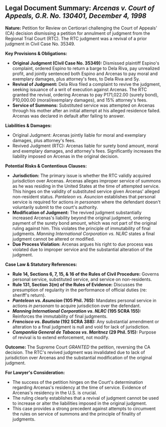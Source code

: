 ## Legal Document Summary: *Arcenas v. Court of Appeals, G.R. No. 130401, December 4, 1998*

**Nature:** Petition for Review on Certiorari challenging the Court of Appeals' (CA) decision dismissing a petition for annulment of judgment from the Regional Trial Court (RTC). The RTC judgment was a revival of a prior judgment in Civil Case No. 35349.

**Key Provisions & Obligations:**

*   **Original Judgment (Civil Case No. 35349):** Dismissed plaintiff Espino's complaint, ordered Espino to return a barge to Dela Riva, pay unrealized profit, and jointly sentenced both Espino and Arcenas to pay moral and exemplary damages, plus attorney's fees, to Dela Riva and Sy.
*   **Revival of Judgment:** Dela Riva filed a complaint to revive the judgment, seeking issuance of a writ of execution against Arcenas. The RTC granted the revival, ordering Arcenas to pay P171,022.00 (surety bond), P10,000.00 (moral/exemplary damages), and 15% attorney's fees.
*   **Service of Summons:** Substituted service was attempted on Arcenas through his mother after an initial attempt at his alleged residence failed. Arcenas was declared in default after failing to answer.

**Liabilities & Damages:**

*   Original Judgment: Arcenas jointly liable for moral and exemplary damages, plus attorney's fees.
*   Revived Judgment (RTC): Arcenas liable for surety bond amount, moral and exemplary damages, and attorney's fees. Significantly increases the liability imposed on Arcenas in the original decision.

**Potential Risks & Contentious Clauses:**

*   **Jurisdiction:** The primary issue is whether the RTC validly acquired jurisdiction over Arcenas. Arcenas alleges improper service of summons as he was residing in the United States at the time of attempted service. This hinges on the validity of substituted service given Arcenas' alleged non-resident status. *Panteleon vs. Asuncion* establishes that personal service is required for actions *in personam* where the defendant doesn't voluntarily submit to the court's authority.
*   **Modification of Judgment:** The revived judgment substantially increased Arcenas's liability beyond the original judgment, ordering payment of the surety bond amount, which was not part of the original ruling against him. This violates the principle of immutability of final judgments. *Manning International Corporation vs. NLRC* states a final judgment cannot be altered or modified.
*   **Due Process Violation:** Arcenas argues his right to due process was violated due to improper service and the substantial alteration of the judgment.

**Case Law & Statutory References:**

*   **Rule 14, Sections 6, 7, 15, & 16 of the Rules of Civil Procedure:** Governs personal service, substituted service, and service on non-residents.
*   **Rule 131, Section 3(m) of the Rules of Evidence:** Discusses the presumption of regularity in the performance of official duties (re: sheriff's return).
*   ***Panteleon vs. Asuncion* (105 Phil. 765):**  Mandates personal service in actions *in personam* to acquire jurisdiction over the defendant.
*   ***Manning International Corporation vs. NLRC* (195 SCRA 155):**  Reinforces the immutability of final judgments.
*   ***Francisco vs. Bautista* (192 SCRA 388):** Any substantial amendment or alteration to a final judgment is null and void for lack of jurisdiction.
*   ***Companñia General de Tabacos vs. Maritnez* (29 Phil. 515):** Purpose of revival is to extend enforcement, not modify.

**Outcome:** The Supreme Court *GRANTED* the petition, reversing the CA decision. The RTC's revived judgment was invalidated due to lack of jurisdiction over Arcenas and the substantial modification of the original judgment.

**For Lawyer's Consideration:**

*   The success of the petition hinges on the Court's determination regarding Arcenas's residency at the time of service. Evidence of Arcenas's residency in the U.S. is crucial.
*   The ruling clearly establishes that a revival of judgment cannot be used to increase or alter the liabilities imposed in the original judgment.
*   This case provides a strong precedent against attempts to circumvent the rules on service of summons and the principle of finality of judgments.
